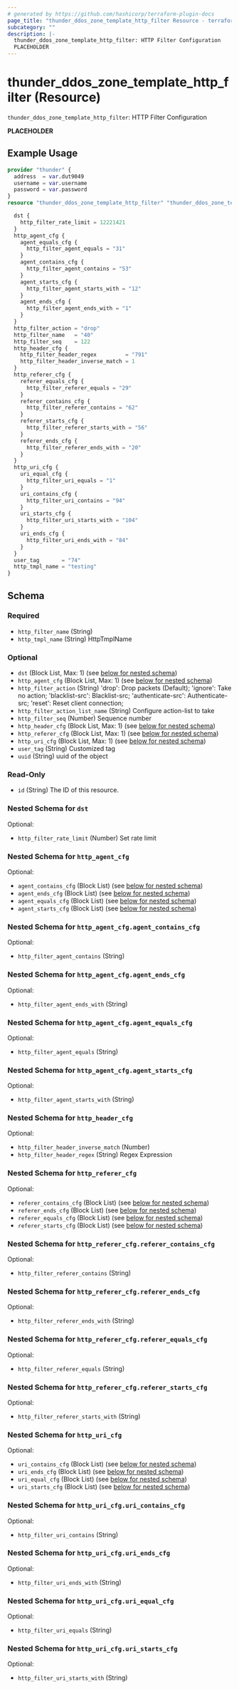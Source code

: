 ```yaml
---
# generated by https://github.com/hashicorp/terraform-plugin-docs
page_title: "thunder_ddos_zone_template_http_filter Resource - terraform-provider-thunder"
subcategory: ""
description: |-
  thunder_ddos_zone_template_http_filter: HTTP Filter Configuration
  PLACEHOLDER
---
```


# thunder_ddos_zone_template_http_filter (Resource)

`thunder_ddos_zone_template_http_filter`: HTTP Filter Configuration

__PLACEHOLDER__

## Example Usage

```terraform
provider "thunder" {
  address  = var.dut9049
  username = var.username
  password = var.password
}
resource "thunder_ddos_zone_template_http_filter" "thunder_ddos_zone_template_http_filter" {

  dst {
    http_filter_rate_limit = 12221421
  }
  http_agent_cfg {
    agent_equals_cfg {
      http_filter_agent_equals = "31"
    }
    agent_contains_cfg {
      http_filter_agent_contains = "53"
    }
    agent_starts_cfg {
      http_filter_agent_starts_with = "12"
    }
    agent_ends_cfg {
      http_filter_agent_ends_with = "1"
    }
  }
  http_filter_action = "drop"
  http_filter_name   = "40"
  http_filter_seq    = 122
  http_header_cfg {
    http_filter_header_regex         = "791"
    http_filter_header_inverse_match = 1
  }
  http_referer_cfg {
    referer_equals_cfg {
      http_filter_referer_equals = "29"
    }
    referer_contains_cfg {
      http_filter_referer_contains = "62"
    }
    referer_starts_cfg {
      http_filter_referer_starts_with = "56"
    }
    referer_ends_cfg {
      http_filter_referer_ends_with = "20"
    }
  }
  http_uri_cfg {
    uri_equal_cfg {
      http_filter_uri_equals = "1"
    }
    uri_contains_cfg {
      http_filter_uri_contains = "94"
    }
    uri_starts_cfg {
      http_filter_uri_starts_with = "104"
    }
    uri_ends_cfg {
      http_filter_uri_ends_with = "84"
    }
  }
  user_tag       = "74"
  http_tmpl_name = "testing"
}
```

<!-- schema generated by tfplugindocs -->
## Schema

### Required

- `http_filter_name` (String)
- `http_tmpl_name` (String) HttpTmplName

### Optional

- `dst` (Block List, Max: 1) (see [below for nested schema](#nestedblock--dst))
- `http_agent_cfg` (Block List, Max: 1) (see [below for nested schema](#nestedblock--http_agent_cfg))
- `http_filter_action` (String) 'drop': Drop packets (Default); 'ignore': Take no action; 'blacklist-src': Blacklist-src; 'authenticate-src': Authenticate-src; 'reset': Reset client connection;
- `http_filter_action_list_name` (String) Configure action-list to take
- `http_filter_seq` (Number) Sequence number
- `http_header_cfg` (Block List, Max: 1) (see [below for nested schema](#nestedblock--http_header_cfg))
- `http_referer_cfg` (Block List, Max: 1) (see [below for nested schema](#nestedblock--http_referer_cfg))
- `http_uri_cfg` (Block List, Max: 1) (see [below for nested schema](#nestedblock--http_uri_cfg))
- `user_tag` (String) Customized tag
- `uuid` (String) uuid of the object

### Read-Only

- `id` (String) The ID of this resource.

<a id="nestedblock--dst"></a>
### Nested Schema for `dst`

Optional:

- `http_filter_rate_limit` (Number) Set rate limit


<a id="nestedblock--http_agent_cfg"></a>
### Nested Schema for `http_agent_cfg`

Optional:

- `agent_contains_cfg` (Block List) (see [below for nested schema](#nestedblock--http_agent_cfg--agent_contains_cfg))
- `agent_ends_cfg` (Block List) (see [below for nested schema](#nestedblock--http_agent_cfg--agent_ends_cfg))
- `agent_equals_cfg` (Block List) (see [below for nested schema](#nestedblock--http_agent_cfg--agent_equals_cfg))
- `agent_starts_cfg` (Block List) (see [below for nested schema](#nestedblock--http_agent_cfg--agent_starts_cfg))

<a id="nestedblock--http_agent_cfg--agent_contains_cfg"></a>
### Nested Schema for `http_agent_cfg.agent_contains_cfg`

Optional:

- `http_filter_agent_contains` (String)


<a id="nestedblock--http_agent_cfg--agent_ends_cfg"></a>
### Nested Schema for `http_agent_cfg.agent_ends_cfg`

Optional:

- `http_filter_agent_ends_with` (String)


<a id="nestedblock--http_agent_cfg--agent_equals_cfg"></a>
### Nested Schema for `http_agent_cfg.agent_equals_cfg`

Optional:

- `http_filter_agent_equals` (String)


<a id="nestedblock--http_agent_cfg--agent_starts_cfg"></a>
### Nested Schema for `http_agent_cfg.agent_starts_cfg`

Optional:

- `http_filter_agent_starts_with` (String)



<a id="nestedblock--http_header_cfg"></a>
### Nested Schema for `http_header_cfg`

Optional:

- `http_filter_header_inverse_match` (Number)
- `http_filter_header_regex` (String) Regex Expression


<a id="nestedblock--http_referer_cfg"></a>
### Nested Schema for `http_referer_cfg`

Optional:

- `referer_contains_cfg` (Block List) (see [below for nested schema](#nestedblock--http_referer_cfg--referer_contains_cfg))
- `referer_ends_cfg` (Block List) (see [below for nested schema](#nestedblock--http_referer_cfg--referer_ends_cfg))
- `referer_equals_cfg` (Block List) (see [below for nested schema](#nestedblock--http_referer_cfg--referer_equals_cfg))
- `referer_starts_cfg` (Block List) (see [below for nested schema](#nestedblock--http_referer_cfg--referer_starts_cfg))

<a id="nestedblock--http_referer_cfg--referer_contains_cfg"></a>
### Nested Schema for `http_referer_cfg.referer_contains_cfg`

Optional:

- `http_filter_referer_contains` (String)


<a id="nestedblock--http_referer_cfg--referer_ends_cfg"></a>
### Nested Schema for `http_referer_cfg.referer_ends_cfg`

Optional:

- `http_filter_referer_ends_with` (String)


<a id="nestedblock--http_referer_cfg--referer_equals_cfg"></a>
### Nested Schema for `http_referer_cfg.referer_equals_cfg`

Optional:

- `http_filter_referer_equals` (String)


<a id="nestedblock--http_referer_cfg--referer_starts_cfg"></a>
### Nested Schema for `http_referer_cfg.referer_starts_cfg`

Optional:

- `http_filter_referer_starts_with` (String)



<a id="nestedblock--http_uri_cfg"></a>
### Nested Schema for `http_uri_cfg`

Optional:

- `uri_contains_cfg` (Block List) (see [below for nested schema](#nestedblock--http_uri_cfg--uri_contains_cfg))
- `uri_ends_cfg` (Block List) (see [below for nested schema](#nestedblock--http_uri_cfg--uri_ends_cfg))
- `uri_equal_cfg` (Block List) (see [below for nested schema](#nestedblock--http_uri_cfg--uri_equal_cfg))
- `uri_starts_cfg` (Block List) (see [below for nested schema](#nestedblock--http_uri_cfg--uri_starts_cfg))

<a id="nestedblock--http_uri_cfg--uri_contains_cfg"></a>
### Nested Schema for `http_uri_cfg.uri_contains_cfg`

Optional:

- `http_filter_uri_contains` (String)


<a id="nestedblock--http_uri_cfg--uri_ends_cfg"></a>
### Nested Schema for `http_uri_cfg.uri_ends_cfg`

Optional:

- `http_filter_uri_ends_with` (String)


<a id="nestedblock--http_uri_cfg--uri_equal_cfg"></a>
### Nested Schema for `http_uri_cfg.uri_equal_cfg`

Optional:

- `http_filter_uri_equals` (String)


<a id="nestedblock--http_uri_cfg--uri_starts_cfg"></a>
### Nested Schema for `http_uri_cfg.uri_starts_cfg`

Optional:

- `http_filter_uri_starts_with` (String)


